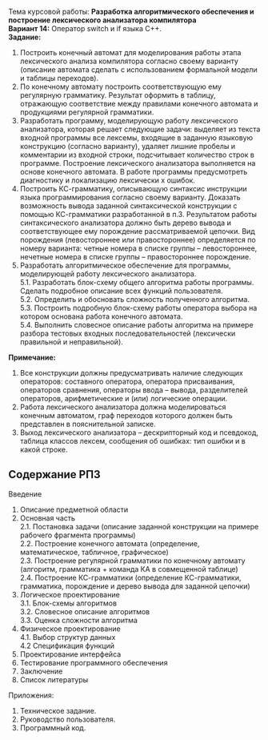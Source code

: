 Тема курсовой работы: **Разработка алгоритмического обеспечения и построение лексического анализатора компилятора**  
**Вариант 14:** Оператор switch и if языка С++.  
**Задание:**
1. Построить конечный автомат для моделирования работы этапа лексического анализа компилятора согласно своему варианту (описание автомата сделать с использованием формальной модели и таблицы переходов). 
2. По конечному автомату построить соответствующую ему регулярную грамматику. Результат оформить в таблицу, отражающую соответствие между правилами конечного автомата и продукциями регулярной грамматики. 
3. Разработать программу, моделирующую работу лексического анализатора, которая решает следующие задачи: выделяет из текста входной программы все лексемы, входящие в заданную языковую конструкцию (согласно варианту), удаляет лишние пробелы и комментарии из входной строки, подсчитывает количество строк в программе. Построение лексического анализатора выполняется на основе конечного автомата. В работе программы предусмотреть диагностику и локализацию лексически х ошибок. 
4. Построить КС-грамматику, описывающую синтаксис инструкции языка программирования согласно своему варианту. Доказать возможность вывода заданной синтаксической конструкции с помощью КС-грамматики разработанной в п.3. Результатом работы синтаксического анализатора должно быть дерево вывода и соответствующее ему порождение рассматриваемой цепочки. Вид порождения (левостороннее или правостороннее) определяется по номеру варианта: четные номера в списке группы – левостороннее, нечетные номера в списке группы – правостороннее порождение. 
5. Разработать алгоритмическое обеспечение для программы, моделирующей работу лексического анализатора.  
	5.1. Разработать блок-схему общего алгоритма работы программы. Сделать подробное описание всех функций пользователя.  
	5.2. Определить и обосновать сложность полученного алгоритма.  
	5.3. Построить подробную блок-схему работы оператора выбора на котором основана работа конечного автомата.  
	5.4. Выполнить словесное описание работы алгоритма на примере разбора тестовых входных последовательностей (лексически правильной и неправильной).  
  
**Примечание:**
1. Все конструкции должны предусматривать наличие следующих операторов: составного оператора, оператора присваивания, операторов сравнения, операторы ввода – вывода, разделителей операторов, арифметические и (или) логические операции. 
2. Работа лексического анализатора должна моделироваться конечным автоматом, граф переходов которого должен быть представлен в пояснительной записке. 
3. Выход лексического анализатора – дескрипторный код и псевдокод, таблица классов лексем, сообщения об ошибках: тип ошибки и в какой строке.
  
## Содержание РПЗ
Введение  
1. Описание предметной области
2. Основная часть  
	2.1. Постановка задачи (описание заданной конструкции на примере рабочего фрагмента программы)  
	2.2. Построение конечного автомата (определение, математическое, табличное, графическое)  
	2.3. Построение регулярной грамматики по конечному автомату (алгоритм, грамматика + команда КА в совмещенной таблице)  
	2.4. Построение КС-грамматики (определение КС-грамматики, грамматика, порождение и дерево вывода для заданной цепочки)
3. Логическое проектирование  
	3.1. Блок-схемы алгоритмов  
	3.2. Словесное описание алгоритмов  
	3.3. Оценка сложности алгоритма 
4. Физическое проектирование  
	4.1. Выбор структур данных  
	4.2 Спецификация функций  
5. Проектирование интерфейса 
6. Тестирование программного обеспечения 
7. Заключение
8. Список литературы
  
Приложения: 
1. Техническое задание. 
2. Руководство пользователя. 
3. Программный код.